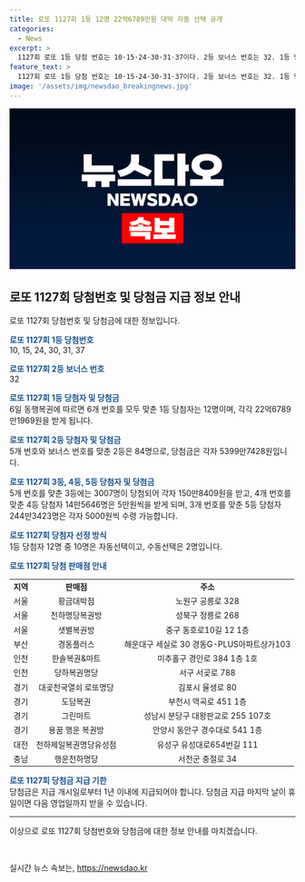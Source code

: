 ```yaml
---
title: 로또 1127회 1등 12명 22억6789만원 대박 자동 선택 공개
categories:
  - News
excerpt: >
  1127회 로또 1등 당첨 번호는 10·15·24·30·31·37이다. 2등 보너스 번호는 32. 1등 당첨자 12명 중 10명이 자동선택, 2명은 수동선택. 1등에 문의 1인당 22억6789만1969원, 2등 5399만7428원, 3등 150만8409원, 4등 5만원, 5등 5000원. 축하 망함! 
feature_text: >
  1127회 로또 1등 당첨 번호는 10·15·24·30·31·37이다. 2등 보너스 번호는 32. 1등 당첨자 12명 중 10명이 자동선택, 2명은 수동선택. 1등에 문의 1인당 22억6789만1969원, 2등 5399만7428원, 3등 150만8409원, 4등 5만원, 5등 5000원. 축하 망함! 
image: '/assets/img/newsdao_breakingnews.jpg'
---
```


<p><img src="/assets/img/newsdao_breakingnews.jpg" alt="ontimetimes 속보" /></p>

<h2 data-ke-size="size26">로또 1127회 당첨번호 및 당첨금 지급 정보 안내</h2>

<p>로또 1127회 당첨번호 및 당첨금에 대한 정보입니다.</p>

<p data-ke-size="size16"><b><span style="color: #1a5490;">로또 1127회 1등 당첨번호</span></b><br>
10, 15, 24, 30, 31, 37</p>

<p data-ke-size="size16"><b><span style="color: #1a5490;">로또 1127회 2등 보너스 번호</span></b><br>
32</p>

<p data-ke-size="size16"><b><span style="color: #1a5490;">로또 1127회 1등 당첨자 및 당첨금</span></b><br>
6일 동행복권에 따르면 6개 번호를 모두 맞춘 1등 당첨자는 12명이며, 각각 22억6789만1969원을 받게 됩니다.</p>

<p data-ke-size="size16"><b><span style="color: #1a5490;">로또 1127회 2등 당첨자 및 당첨금</span></b><br>
5개 번호와 보너스 번호를 맞춘 2등은 84명으로, 당첨금은 각자 5399만7428원입니다.</p>

<p data-ke-size="size16"><b><span style="color: #1a5490;">로또 1127회 3등, 4등, 5등 당첨자 및 당첨금</span></b><br>
5개 번호를 맞춘 3등에는 3007명이 당첨되어 각자 150만8409원을 받고, 4개 번호를 맞춘 4등 당첨자 14만5646명은 5만원씩을 받게 되며, 3개 번호를 맞춘 5등 당첨자 244만3423명은 각자 5000원씩 수령 가능합니다.</p>

<p data-ke-size="size16"><b><span style="color: #1a5490;">로또 1127회 당첨자 선정 방식</span></b><br>
1등 당첨자 12명 중 10명은 자동선택이고, 수동선택은 2명입니다.</p>

<p data-ke-size="size16"><b><span style="color: #1a5490;">로또 1127회 당첨 판매점 안내</span></b></p>

<table>
  <tbody>
    <tr>
      <td style="text-align: center; height: 17px;"><b>지역</b></td>
      <td style="text-align: center; height: 17px;"><b>판매점</b></td>
      <td style="text-align: center; height: 17px;"><b>주소</b></td>
    </tr>
    <tr>
      <td style="text-align: center; height: 17px;">서울</td>
      <td style="text-align: center; height: 17px;">황금대박점</td>
      <td style="text-align: center; height: 17px;">노원구 공릉로 328</td>
    </tr>
    <tr>
      <td style="text-align: center; height: 17px;">서울</td>
      <td style="text-align: center; height: 17px;">천하명당복권방</td>
      <td style="text-align: center; height: 17px;">성북구 정릉로 268</td>
    </tr>
    <tr>
      <td style="text-align: center; height: 17px;">서울</td>
      <td style="text-align: center; height: 17px;">샛별복권방</td>
      <td style="text-align: center; height: 17px;">중구 동호로10길 12 1층</td>
    </tr>
    <tr>
      <td style="text-align: center; height: 17px;">부산</td>
      <td style="text-align: center; height: 17px;">경동플러스</td>
      <td style="text-align: center; height: 17px;">해운대구 세실로 30 경동G-PLUS아파트상가103</td>
    </tr>
    <tr>
      <td style="text-align: center; height: 17px;">인천</td>
      <td style="text-align: center; height: 17px;">한솔복권&마트</td>
      <td style="text-align: center; height: 17px;">미추홀구 경인로 384 1층 1호</td>
    </tr>
    <tr>
      <td style="text-align: center; height: 17px;">인천</td>
      <td style="text-align: center; height: 17px;">당하복권명당</td>
      <td style="text-align: center; height: 17px;">서구 서곶로 788</td>
    </tr>
    <tr>
      <td style="text-align: center; height: 17px;">경기</td>
      <td style="text-align: center; height: 17px;">대곶천국열쇠 로또명당</td>
      <td style="text-align: center; height: 17px;">김포시 율생로 80</td>
    </tr>
    <tr>
      <td style="text-align: center; height: 17px;">경기</td>
      <td style="text-align: center; height: 17px;">도담복권</td>
      <td style="text-align: center; height: 17px;">부천시 역곡로 451 1층</td>
    </tr>
    <tr>
      <td style="text-align: center; height: 17px;">경기</td>
      <td style="text-align: center; height: 17px;">그린마트</td>
      <td style="text-align: center; height: 17px;">성남시 분당구 대왕판교로 255 107호</td>
    </tr>
    <tr>
      <td style="text-align: center; height: 17px;">경기</td>
      <td style="text-align: center; height: 17px;">용꿈 행운 복권방</td>
      <td style="text-align: center; height: 17px;">안양시 동안구 경수대로 541 1층</td>
    </tr>
    <tr>
      <td style="text-align: center; height: 17px;">대전</td>
      <td style="text-align: center; height: 17px;">천하제일복권명당유성점</td>
      <td style="text-align: center; height: 17px;">유성구 유성대로654번길 111</td>
    </tr>
    <tr>
      <td style="text-align: center; height: 17px;">충남</td>
      <td style="text-align: center; height: 17px;">행운천하명당</td>
      <td style="text-align: center; height: 17px;">서천군 충절로 34</td>
    </tr>
  </tbody>
</table>

<p data-ke-size="size16"><b><span style="color: #1a5490;">로또 1127회 당첨금 지급 기한</span></b><br>
당첨금은 지급 개시일로부터 1년 이내에 지급되어야 합니다. 당첨금 지급 마지막 날이 휴일이면 다음 영업일까지 받을 수 있습니다.</p>

<hr>

<p>이상으로 로또 1127회 당첨번호와 당첨금에 대한 정보 안내를 마치겠습니다.</p>

<p data-ke-size="size16">&nbsp;</p>
실시간 뉴스 속보는, <a href="https://newsdao.kr" rel="dofollow">https://newsdao.kr</a>



